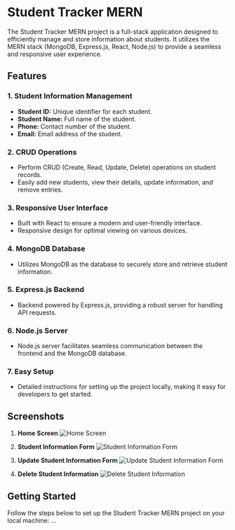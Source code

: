# Student Tracker MERN

The Student Tracker MERN project is a full-stack application designed to efficiently manage and store information about students. It utilizes the MERN stack (MongoDB, Express.js, React, Node.js) to provide a seamless and responsive user experience.

## Features

### 1. Student Information Management

- **Student ID:** Unique identifier for each student.
- **Student Name:** Full name of the student.
- **Phone:** Contact number of the student.
- **Email:** Email address of the student.

### 2. CRUD Operations

- Perform CRUD (Create, Read, Update, Delete) operations on student records.
- Easily add new students, view their details, update information, and remove entries.

### 3. Responsive User Interface

- Built with React to ensure a modern and user-friendly interface.
- Responsive design for optimal viewing on various devices.

### 4. MongoDB Database

- Utilizes MongoDB as the database to securely store and retrieve student information.

### 5. Express.js Backend

- Backend powered by Express.js, providing a robust server for handling API requests.

### 6. Node.js Server

- Node.js server facilitates seamless communication between the frontend and the MongoDB database.

### 7. Easy Setup

- Detailed instructions for setting up the project locally, making it easy for developers to get started.

## Screenshots

1. **Home Screen**
   ![Home Screen](https://github.com/your-username/your-repository/blob/main/screenshots/home.png)

2. **Student Information Form**
   ![Student Information Form](https://github.com/your-username/your-repository/blob/main/screenshots/student_form.png)

3. **Update Student Information Form**
   ![Update Student Information Form](https://github.com/your-username/your-repository/blob/main/screenshots/update_form.png)

4. **Delete Student Information**
   ![Delete Student Information](https://github.com/your-username/your-repository/blob/main/screenshots/delete_student.png)

## Getting Started

Follow the steps below to set up the Student Tracker MERN project on your local machine:
...
